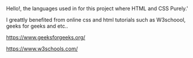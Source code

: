 Hello!, the languages used in for this project where HTML and CSS Purely.'

I greattly benefited from online css and html tutorials such as W3schoool, geeks for geeks and etc..

https://www.geeksforgeeks.org/

https://www.w3schools.com/
